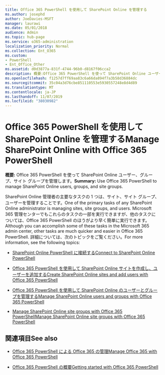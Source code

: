 ```yaml
---
title: Office 365 PowerShell を使用して SharePoint Online を管理する
ms.author: josephd
author: JoeDavies-MSFT
manager: laurawi
ms.date: 05/01/2018
audience: Admin
ms.topic: hub-page
ms.service: o365-administration
localization_priority: Normal
ms.collection: Ent_O365
ms.custom:
- PowerShell
- Ent_Office_Other
ms.assetid: d0d3877a-831f-4744-96b0-d8167f06cca2
description: 概要:Office 365 PowerShell を使って SharePoint Online ユーザー、グループ、サイト グループを管理します。
ms.openlocfilehash: f1257d7ff69aa83c6a66da894f7a3b58d36884dc
ms.sourcegitcommit: 35c04a3d76cbe851110553e5930557248e8d4d89
ms.translationtype: MT
ms.contentlocale: ja-JP
ms.lasthandoff: 11/07/2019
ms.locfileid: "38030982"
---
```

# <a name="manage-sharepoint-online-with-office-365-powershell"></a><span data-ttu-id="1f0cb-103">Office 365 PowerShell を使用して SharePoint Online を管理する</span><span class="sxs-lookup"><span data-stu-id="1f0cb-103">Manage SharePoint Online with Office 365 PowerShell</span></span>

 <span data-ttu-id="1f0cb-104">**概要:** Office 365 PowerShell を使って SharePoint Online ユーザー、グループ、サイト グループを管理します。</span><span class="sxs-lookup"><span data-stu-id="1f0cb-104">**Summary:** Use Office 365 PowerShell to manage SharePoint Online users, groups, and site groups.</span></span>
  
<span data-ttu-id="1f0cb-105">SharePoint Online 管理者の主要なタスクの 1 つは、サイト、サイト グループ、ユーザーを管理することです。</span><span class="sxs-lookup"><span data-stu-id="1f0cb-105">One of the primary tasks of any SharePoint Online administrator is managing sites, site groups, and users.</span></span> <span data-ttu-id="1f0cb-106">Microsoft 365 管理センターでもこれらのタスクの一部を実行できますが、他のタスクについては、Office 365 PowerShell のほうがより早く簡単に実行できます。</span><span class="sxs-lookup"><span data-stu-id="1f0cb-106">Although you can accomplish some of these tasks in the Microsoft 365 admin center, other tasks are much quicker and easier in Office 365 PowerShell.</span></span> <span data-ttu-id="1f0cb-107">詳細については、次のトピックをご覧ください。</span><span class="sxs-lookup"><span data-stu-id="1f0cb-107">For more information, see the following topics:</span></span>

- [<span data-ttu-id="1f0cb-108">SharePoint Online PowerShell に接続する</span><span class="sxs-lookup"><span data-stu-id="1f0cb-108">Connect to SharePoint Online PowerShell</span></span>](https://docs.microsoft.com/powershell/sharepoint/sharepoint-online/connect-sharepoint-online?view=sharepoint-ps)
  
- [<span data-ttu-id="1f0cb-109">Office 365 PowerShell を使用して SharePoint Online サイトを作成し、ユーザーを追加する</span><span class="sxs-lookup"><span data-stu-id="1f0cb-109">Create SharePoint Online sites and add users with Office 365 PowerShell</span></span>](create-sharepoint-sites-and-add-users-with-powershell.md)
    
- [<span data-ttu-id="1f0cb-110">Office 365 PowerShell を使用して SharePoint Online のユーザーとグループを管理する</span><span class="sxs-lookup"><span data-stu-id="1f0cb-110">Manage SharePoint Online users and groups with Office 365 PowerShell</span></span>](manage-sharepoint-users-and-groups-with-powershell.md)
    
- [<span data-ttu-id="1f0cb-111">Manage SharePoint Online site groups with Office 365 PowerShell</span><span class="sxs-lookup"><span data-stu-id="1f0cb-111">Manage SharePoint Online site groups with Office 365 PowerShell</span></span>](manage-sharepoint-site-groups-with-powershell.md)
    
## <a name="see-also"></a><span data-ttu-id="1f0cb-112">関連項目</span><span class="sxs-lookup"><span data-stu-id="1f0cb-112">See also</span></span>

- [<span data-ttu-id="1f0cb-113">Office 365 PowerShell による Office 365 の管理</span><span class="sxs-lookup"><span data-stu-id="1f0cb-113">Manage Office 365 with Office 365 PowerShell</span></span>](manage-office-365-with-office-365-powershell.md)

- [<span data-ttu-id="1f0cb-114">Office 365 PowerShell の概要</span><span class="sxs-lookup"><span data-stu-id="1f0cb-114">Getting started with Office 365 PowerShell</span></span>](getting-started-with-office-365-powershell.md)

